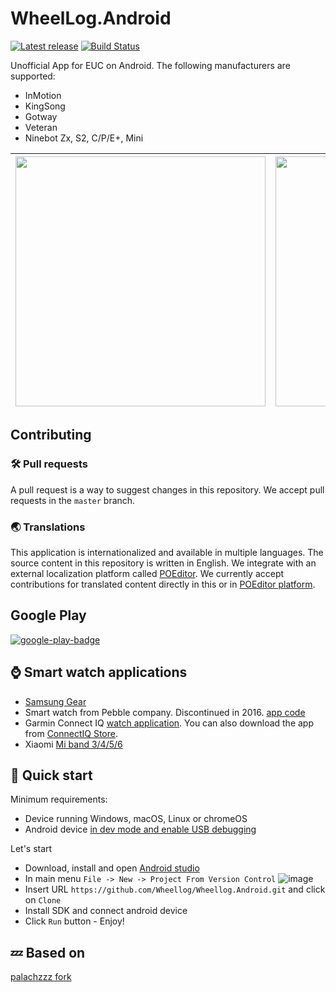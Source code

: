 # WheelLog.Android

[![Latest release](https://img.shields.io/github/release/wheellog/wheellog.android.svg)](https://github.com/wheellog/wheellog.android/releases/latest)
[![Build Status](https://github.com/wheellog/wheellog.android/workflows/Gradle%20CI/badge.svg?branch=master)](https://github.com/wheellog/wheellog.android/actions)

Unofficial App for EUC on Android. 
The following manufacturers are supported:
- InMotion
- KingSong
- Gotway
- Veteran
- Ninebot Zx, S2, C/P/E+, Mini

| <img src='https://user-images.githubusercontent.com/27482193/95566187-ea8d5580-0a29-11eb-8182-329764d572b7.png' width=400 /> | <img src='https://user-images.githubusercontent.com/27482193/114169041-bdb6ee00-9939-11eb-8fb9-f07b9eac1b2f.png' width=400 /> |
|--|--|

## Contributing

### 🛠️ Pull requests
A pull request is a way to suggest changes in this repository. We accept pull requests in the `master` branch.

### 🌏 Translations
This application is internationalized and available in multiple languages. The source content in this repository is written in English. We integrate with an external localization platform called [POEditor](https://poeditor.com/join/project?hash=KwdOGFTjt9).
We currently accept contributions for translated content directly in this or in [POEditor platform](https://poeditor.com/join/project?hash=KwdOGFTjt9).

## Google Play

 [![google-play-badge](https://user-images.githubusercontent.com/27482193/106334502-d781e800-629b-11eb-8b9b-cb47a32682da.png)](https://play.google.com/store/apps/details?id=com.cooper.wheellog)

## ⌚ Smart watch applications

- [Samsung Gear](https://github.com/juliomap/WheelLog-Tizen)
- Smart watch from Pebble company. Discontinued in 2016. [app code](https://github.com/JumpMaster/WheelLogPebble)
- Garmin Connect IQ [watch application](https://github.com/Wheellog/Companion.Garmin).
You can also download the app from [ConnectIQ Store](https://apps.garmin.com/en-US/apps/35719a02-8a5d-46bc-b474-f26c54c4e045).
- Xiaomi [Mi band 3/4/5/6](https://github.com/Wheellog/Wheellog.Android/wiki/Work-with-Mi-Band)

## 🚀 Quick start

Minimum requirements:
- Device running Windows, macOS, Linux or chromeOS
- Android device [in dev mode and enable USB debugging](https://developer.android.com/studio/debug/dev-options)

Let's start
- Download, install and open [Android studio](https://developer.android.com/studio/)
- In main menu `File -> New -> Project From Version Control` ![image](https://user-images.githubusercontent.com/27482193/115096600-8abebc80-9f2e-11eb-9ba5-3a70dba14e17.png)
- Insert URL `https://github.com/Wheellog/Wheellog.Android.git` and click on `Clone`
- Install SDK and connect android device
- Click `Run` button - Enjoy!

## 💤 Based on

[palachzzz fork](https://github.com/palachzzz/WheelLogAndroid)
